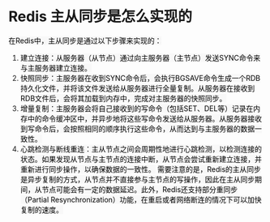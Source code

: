 # Redis 主从同步是怎么实现的
<font style="color:rgb(0, 0, 0);background-color:rgb(248, 248, 248);">在Redis中，主从同步是通过以下步骤来实现的：</font>
1. <font style="color:rgb(0, 0, 0);background-color:rgb(248, 248, 248);">建立连接：从服务器（从节点）通过向主服务器（主节点）发送SYNC命令来与主服务器建立连接。</font>
2. <font style="color:rgb(0, 0, 0);background-color:rgb(248, 248, 248);">快照同步：主服务器在收到SYNC命令后，会执行BGSAVE命令生成一个RDB持久化文件，并将该文件发送给从服务器进行全量复制。从服务器在接收到RDB文件后，会将其加载到内存中，完成对主服务器的快照同步。</font>
3. <font style="color:rgb(0, 0, 0);background-color:rgb(248, 248, 248);">增量复制：主服务器会将自己接收到的写命令（包括SET、DEL等）记录在内存中的命令缓冲区中，并异步地将这些写命令发送给从服务器。从服务器接收到写命令后，会按照相同的顺序执行这些命令，从而达到与主服务器的数据一致性。</font>
4. <font style="color:rgb(0, 0, 0);background-color:rgb(248, 248, 248);">心跳检测与断线重连：主从节点之间会周期性地进行心跳检测，以检测连接的状态。如果发现从节点与主节点的连接中断，从节点会尝试重新建立连接，并重新进行同步操作，以确保数据的一致性。</font>
<font style="color:rgb(0, 0, 0);background-color:rgb(248, 248, 248);">需要注意的是，Redis的主从同步是异步复制的方式，从节点并不直接参与主节点的写操作，因此在主从同步期间，从节点可能会有一定的数据延迟。此外，Redis还支持部分重同步（Partial Resynchronization）功能，在重启或者网络断连的情况下可以加快复制的速度。</font>
